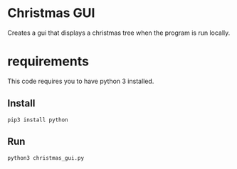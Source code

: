 # Christmas GUI

Creates a gui that displays a christmas tree when the program is run locally. 


# requirements 

This code requires you to have python 3 installed. 

## Install

`pip3 install python`

## Run

`python3 christmas_gui.py`
